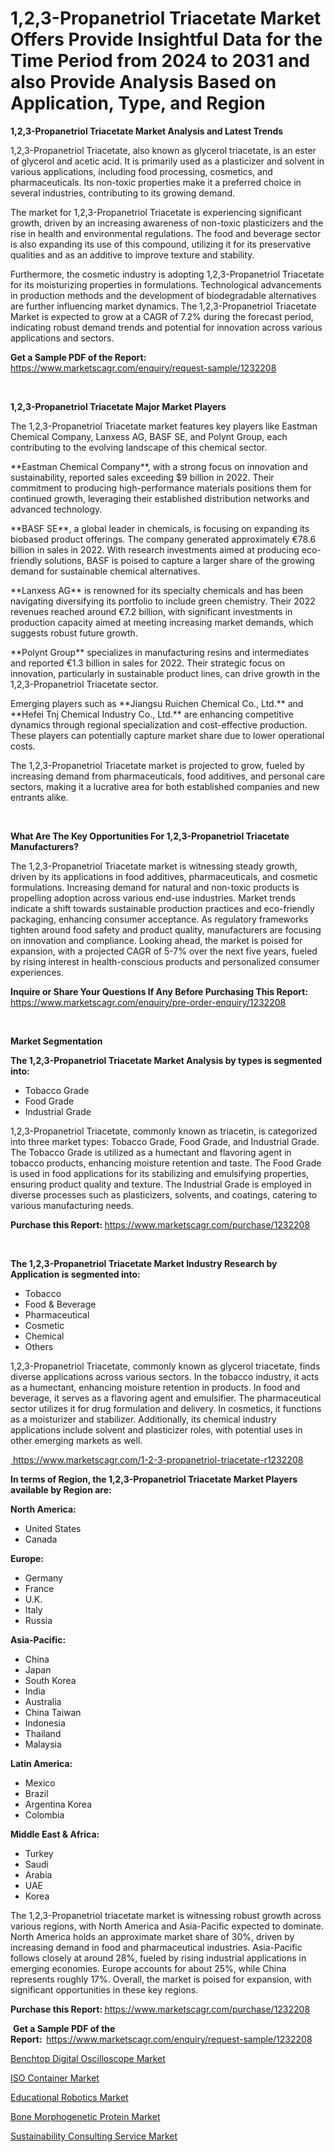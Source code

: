 <p><h1>1,2,3-Propanetriol Triacetate Market Offers Provide Insightful Data for the Time Period from 2024 to 2031 and also Provide Analysis Based on Application, Type, and Region</h1></p><p><strong>1,2,3-Propanetriol Triacetate Market Analysis and Latest Trends</strong></p>
<p><p>1,2,3-Propanetriol Triacetate, also known as glycerol triacetate, is an ester of glycerol and acetic acid. It is primarily used as a plasticizer and solvent in various applications, including food processing, cosmetics, and pharmaceuticals. Its non-toxic properties make it a preferred choice in several industries, contributing to its growing demand.</p><p>The market for 1,2,3-Propanetriol Triacetate is experiencing significant growth, driven by an increasing awareness of non-toxic plasticizers and the rise in health and environmental regulations. The food and beverage sector is also expanding its use of this compound, utilizing it for its preservative qualities and as an additive to improve texture and stability. </p><p>Furthermore, the cosmetic industry is adopting 1,2,3-Propanetriol Triacetate for its moisturizing properties in formulations. Technological advancements in production methods and the development of biodegradable alternatives are further influencing market dynamics. The 1,2,3-Propanetriol Triacetate Market is expected to grow at a CAGR of 7.2% during the forecast period, indicating robust demand trends and potential for innovation across various applications and sectors.</p></p>
<p><strong>Get a Sample PDF of the Report:&nbsp;</strong> <a href="https://www.marketscagr.com/enquiry/request-sample/1232208?utm_campaign=1262&utm_medium=2&utm_source=Github&utm_content=ia&utm_term=01102024&utm_id=123-propanetriol-triacetate">https://www.marketscagr.com/enquiry/request-sample/1232208</a></p>
<p>&nbsp;</p>
<p><strong>1,2,3-Propanetriol Triacetate Major Market Players</strong></p>
<p><p>The 1,2,3-Propanetriol Triacetate market features key players like Eastman Chemical Company, Lanxess AG, BASF SE, and Polynt Group, each contributing to the evolving landscape of this chemical sector. </p><p>**Eastman Chemical Company**, with a strong focus on innovation and sustainability, reported sales exceeding $9 billion in 2022. Their commitment to producing high-performance materials positions them for continued growth, leveraging their established distribution networks and advanced technology.</p><p>**BASF SE**, a global leader in chemicals, is focusing on expanding its biobased product offerings. The company generated approximately €78.6 billion in sales in 2022. With research investments aimed at producing eco-friendly solutions, BASF is poised to capture a larger share of the growing demand for sustainable chemical alternatives.</p><p>**Lanxess AG** is renowned for its specialty chemicals and has been navigating diversifying its portfolio to include green chemistry. Their 2022 revenues reached around €7.2 billion, with significant investments in production capacity aimed at meeting increasing market demands, which suggests robust future growth.</p><p>**Polynt Group** specializes in manufacturing resins and intermediates and reported €1.3 billion in sales for 2022. Their strategic focus on innovation, particularly in sustainable product lines, can drive growth in the 1,2,3-Propanetriol Triacetate sector.</p><p>Emerging players such as **Jiangsu Ruichen Chemical Co., Ltd.** and **Hefei Tnj Chemical Industry Co., Ltd.** are enhancing competitive dynamics through regional specialization and cost-effective production. These players can potentially capture market share due to lower operational costs.</p><p>The 1,2,3-Propanetriol Triacetate market is projected to grow, fueled by increasing demand from pharmaceuticals, food additives, and personal care sectors, making it a lucrative area for both established companies and new entrants alike.</p></p>
<p>&nbsp;</p>
<p><strong>What Are The Key Opportunities For 1,2,3-Propanetriol Triacetate Manufacturers?</strong></p>
<p><p>The 1,2,3-Propanetriol Triacetate market is witnessing steady growth, driven by its applications in food additives, pharmaceuticals, and cosmetic formulations. Increasing demand for natural and non-toxic products is propelling adoption across various end-use industries. Market trends indicate a shift towards sustainable production practices and eco-friendly packaging, enhancing consumer acceptance. As regulatory frameworks tighten around food safety and product quality, manufacturers are focusing on innovation and compliance. Looking ahead, the market is poised for expansion, with a projected CAGR of 5-7% over the next five years, fueled by rising interest in health-conscious products and personalized consumer experiences.</p></p>
<p><strong>Inquire or Share Your Questions If Any Before Purchasing This Report:</strong> <a href="https://www.marketscagr.com/enquiry/pre-order-enquiry/1232208?utm_campaign=1262&utm_medium=2&utm_source=Github&utm_content=ia&utm_term=01102024&utm_id=123-propanetriol-triacetate">https://www.marketscagr.com/enquiry/pre-order-enquiry/1232208</a></p>
<p>&nbsp;</p>
<p><strong>Market Segmentation</strong></p>
<p><strong>The 1,2,3-Propanetriol Triacetate Market Analysis by types is segmented into:</strong></p>
<p><ul><li>Tobacco Grade</li><li>Food Grade</li><li>Industrial Grade</li></ul></p>
<p><p>1,2,3-Propanetriol Triacetate, commonly known as triacetin, is categorized into three market types: Tobacco Grade, Food Grade, and Industrial Grade. The Tobacco Grade is utilized as a humectant and flavoring agent in tobacco products, enhancing moisture retention and taste. The Food Grade is used in food applications for its stabilizing and emulsifying properties, ensuring product quality and texture. The Industrial Grade is employed in diverse processes such as plasticizers, solvents, and coatings, catering to various manufacturing needs.</p></p>
<p><strong>Purchase this Report:&nbsp;</strong><a href="https://www.marketscagr.com/purchase/1232208?utm_campaign=1262&utm_medium=2&utm_source=Github&utm_content=ia&utm_term=01102024&utm_id=123-propanetriol-triacetate">https://www.marketscagr.com/purchase/1232208</a></p>
<p>&nbsp;</p>
<p><strong>The 1,2,3-Propanetriol Triacetate Market Industry Research by Application is segmented into:</strong></p>
<p><ul><li>Tobacco</li><li>Food & Beverage</li><li>Pharmaceutical</li><li>Cosmetic</li><li>Chemical</li><li>Others</li></ul></p>
<p><p>1,2,3-Propanetriol Triacetate, commonly known as glycerol triacetate, finds diverse applications across various sectors. In the tobacco industry, it acts as a humectant, enhancing moisture retention in products. In food and beverage, it serves as a flavoring agent and emulsifier. The pharmaceutical sector utilizes it for drug formulation and delivery. In cosmetics, it functions as a moisturizer and stabilizer. Additionally, its chemical industry applications include solvent and plasticizer roles, with potential uses in other emerging markets as well.</p></p>
<p><a href="https://www.marketscagr.com/1-2-3-propanetriol-triacetate-r1232208?utm_campaign=1262&utm_medium=2&utm_source=Github&utm_content=ia&utm_term=01102024&utm_id=123-propanetriol-triacetate">&nbsp;https://www.marketscagr.com/1-2-3-propanetriol-triacetate-r1232208</a></p>
<p><strong>In terms of Region, the 1,2,3-Propanetriol Triacetate Market Players available by Region are:</strong></p>
<p>
    <p> <strong> North America: </strong>
        <ul>
            <li>United States</li>
            <li>Canada</li>
        </ul>
        </p> 
    <p> <strong> Europe: </strong>
        <ul>
            <li>Germany</li>
            <li>France</li>
            <li>U.K.</li>
            <li>Italy</li>
            <li>Russia</li>
        </ul>
        </p> 
    <p> <strong> Asia-Pacific: </strong>
        <ul>
            <li>China</li>
            <li>Japan</li>
            <li>South Korea</li>
            <li>India</li>
            <li>Australia</li>
            <li>China Taiwan</li>
            <li>Indonesia</li>
            <li>Thailand</li>
            <li>Malaysia</li>
        </ul>
        </p> 
    <p> <strong> Latin America: </strong>
        <ul>
            <li>Mexico</li>
            <li>Brazil</li>
            <li>Argentina Korea</li>
            <li>Colombia</li>
        </ul>
        </p> 
    <p> <strong> Middle East & Africa: </strong>
        <ul>
            <li>Turkey</li>
            <li>Saudi</li>
            <li>Arabia</li>
            <li>UAE</li>
            <li>Korea</li>
        </ul>
    </p>
    </p>
<p><p>The 1,2,3-Propanetriol triacetate market is witnessing robust growth across various regions, with North America and Asia-Pacific expected to dominate. North America holds an approximate market share of 30%, driven by increasing demand in food and pharmaceutical industries. Asia-Pacific follows closely at around 28%, fueled by rising industrial applications in emerging economies. Europe accounts for about 25%, while China represents roughly 17%. Overall, the market is poised for expansion, with significant opportunities in these key regions.</p></p>
<p><strong>Purchase this Report: </strong><a href="https://www.marketscagr.com/purchase/1232208?utm_campaign=1262&utm_medium=2&utm_source=Github&utm_content=ia&utm_term=01102024&utm_id=123-propanetriol-triacetate">https://www.marketscagr.com/purchase/1232208</a></p>
<p>&nbsp;<strong>Get a Sample PDF of the Report:&nbsp;&nbsp;</strong><a href="https://www.marketscagr.com/enquiry/request-sample/1232208?utm_campaign=1262&utm_medium=2&utm_source=Github&utm_content=ia&utm_term=01102024&utm_id=123-propanetriol-triacetate">https://www.marketscagr.com/enquiry/request-sample/1232208</a></p>
<p><strong></strong></p>
<p><p><a href="https://issuu.com/reportprime-2/docs/benchtop-digital-oscilloscope-marke_b9ccd444b21079?utm_campaign=1262&utm_medium=2&utm_source=Github&utm_content=ia&utm_term=01102024&utm_id=123-propanetriol-triacetate">Benchtop Digital Oscilloscope Market</a></p><p><a href="https://www.linkedin.com/pulse/what-influencing-future-iso-container-market-insights-growth-v4yhe?utm_campaign=1262&utm_medium=2&utm_source=Github&utm_content=ia&utm_term=01102024&utm_id=123-propanetriol-triacetate">ISO Container Market</a></p><p><a href="https://www.linkedin.com/pulse/comprehensive-look-product-type-wheeled-robothumanoid-robotothers-dizne?utm_campaign=1262&utm_medium=2&utm_source=Github&utm_content=ia&utm_term=01102024&utm_id=123-propanetriol-triacetate">Educational Robotics Market</a></p><p><a href="https://www.linkedin.com/pulse/bone-morphogenetic-protein-market-global-insights-regional-jcr6f?utm_campaign=1262&utm_medium=2&utm_source=Github&utm_content=ia&utm_term=01102024&utm_id=123-propanetriol-triacetate">Bone Morphogenetic Protein Market</a></p><p><a href="https://issuu.com/reportprime-2/docs/sustainability-consulting-service-m_314d6ad178de12?utm_campaign=1262&utm_medium=2&utm_source=Github&utm_content=ia&utm_term=01102024&utm_id=123-propanetriol-triacetate">Sustainability Consulting Service Market</a></p></p>